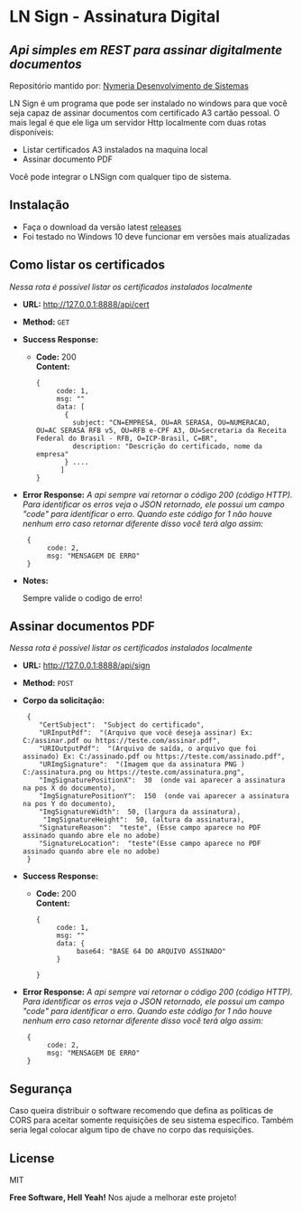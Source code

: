 # LN Sign - Assinatura Digital
## _Api simples em REST para assinar digitalmente documentos_

Repositório mantido por: [Nymeria Desenvolvimento de Sistemas](https://nymeriasoft.com.br)

LN Sign é um programa que pode ser instalado no windows para que você seja capaz de assinar documentos com certificado A3 cartão pessoal. 
O mais legal é que ele liga um servidor Http localmente com duas rotas disponíveis:
- Listar certificados A3 instalados na maquina local
- Assinar documento PDF

Você pode integrar o LNSign com qualquer tipo de sistema. 

## Instalação

- Faça o download da versão latest [releases](https://github.com/leonetosoft/lnsign/releases/tag/winx86)
- Foi testado no Windows  10 deve funcionar em versões mais atualizadas

**Como listar os certificados**
----
  _Nessa rota é possível listar os certificados instalados localmente_

* **URL:** http://127.0.0.1:8888/api/cert

* **Method:**   `GET`

* **Success Response:**

  * **Code:** 200 <br />
    **Content:** 
    ```
    { 
         code: 1,
         msg: ""
         data: [
           {
             subject: "CN=EMPRESA, OU=AR SERASA, OU=NUMERACAO, OU=AC SERASA RFB v5, OU=RFB e-CPF A3, OU=Secretaria da Receita Federal do Brasil - RFB, O=ICP-Brasil, C=BR",
             description: "Descrição do certificado, nome da empresa"
           } ....
          ]
    }
* **Error Response:**
_A api sempre vai retornar o código 200 (código HTTP). Para identificar os erros veja o JSON retornado, ele possui um campo "code" para identificar o erro. Quando este código for 1 não houve nenhum erro caso retornar diferente disso você terá algo assim:_

   ```
    { 
         code: 2,
         msg: "MENSAGEM DE ERRO"
    }
* **Notes:**

  Sempre valide o codigo de erro!

**Assinar documentos PDF**
----
  _Nessa rota é possível listar os certificados instalados localmente_

* **URL:** http://127.0.0.1:8888/api/sign

* **Method:**   `POST`
* **Corpo da solicitação:**
   ```
    {
       "CertSubject":  "Subject do certificado",
       "URInputPdf":  "(Arquivo que você deseja assinar) Ex: C:/assinar.pdf ou https://teste.com/assinar.pdf",
       "URIOutputPdf":  "(Arquivo de saída, o arquivo que foi assinado) Ex: C:/assinado.pdf ou https://teste.com/assinado.pdf",
       "URImgSignature":  "(Imagem que da assinatura PNG ) C:/assinatura.png ou https://teste.com/assinatura.png",
       "ImgSignaturePositionX":  30  (onde vai aparecer a assinatura na pos X do documento), 
       "ImgSignaturePositionY":  150  (onde vai aparecer a assinatura na pos Y do documento), 
       "ImgSignatureWidth":  50, (largura da assinatura),
        "ImgSignatureHeight":  50, (altura da assinatura),
       "SignatureReason":  "teste", (Esse campo aparece no PDF assinado quando abre ele no adobe)
       "SignatureLocation":  "teste"(Esse campo aparece no PDF assinado quando abre ele no adobe)
    } 
* **Success Response:**

  * **Code:** 200 <br />
    **Content:** 
    ```
    { 
         code: 1,
         msg: ""
         data: {
	          base64: "BASE 64 DO ARQUIVO ASSINADO"    
         }
          
    }
* **Error Response:**
_A api sempre vai retornar o código 200 (código HTTP). Para identificar os erros veja o JSON retornado, ele possui um campo "code" para identificar o erro. Quando este código for 1 não houve nenhum erro caso retornar diferente disso você terá algo assim:_

   ```
    { 
         code: 2,
         msg: "MENSAGEM DE ERRO"
    }
## Segurança
Caso queira distribuir o software recomendo que defina as políticas de CORS para aceitar somente requisições de seu sistema específico. 
Também seria legal colocar algum tipo de chave no corpo das requisições.

## License

MIT

**Free Software, Hell Yeah!**
Nos ajude a melhorar este projeto!